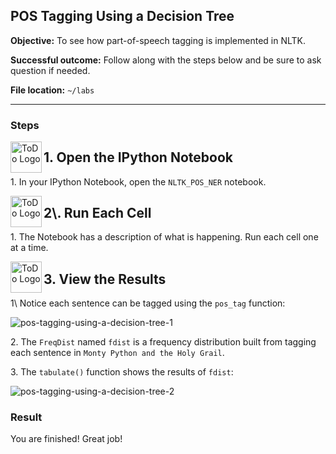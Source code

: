 ## POS Tagging Using a Decision Tree

**Objective:** To see how part-of-speech tagging is implemented in NLTK.

**Successful outcome:** Follow along with the steps below and be sure to ask question if needed.

**File location:** `~/labs`

---
### Steps


<!--STEP-->

<img src="https://user-images.githubusercontent.com/558905/40613898-7a6c70d6-624e-11e8-9178-7bde851ac7bd.png" align="left" width="50" height="50" title="ToDo Logo"> 
<h2>1. Open the IPython Notebook</h2>

1\.  In your IPython Notebook, open the `NLTK_POS_NER` notebook.


<!--STEP-->

<img src="https://user-images.githubusercontent.com/558905/40613898-7a6c70d6-624e-11e8-9178-7bde851ac7bd.png" align="left" width="50" height="50" title="ToDo Logo"> 
<h2>2\. Run Each Cell</h2>

1\.  The Notebook has a description of what is happening. Run each cell one at a time.


<!--STEP-->

<img src="https://user-images.githubusercontent.com/558905/40613898-7a6c70d6-624e-11e8-9178-7bde851ac7bd.png" align="left" width="50" height="50" title="ToDo Logo"> 
<h2>3. View the Results</h2>

1\ Notice each sentence can be tagged using the `pos_tag` function:

![pos-tagging-using-a-decision-tree-1](https://user-images.githubusercontent.com/21102559/40942880-6a941b1c-681d-11e8-975f-2b1469c92f65.png)

2\.  The `FreqDist` named `fdist` is a frequency distribution built from tagging each sentence in `Monty Python and the Holy Grail`.

3\. The `tabulate()` function shows the results of `fdist`:

![pos-tagging-using-a-decision-tree-2](https://user-images.githubusercontent.com/21102559/40942881-6aa1b7ae-681d-11e8-8453-b8121ca22f42.png)


### Result

You are finished! Great job!
